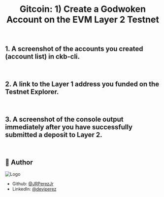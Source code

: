 <h1 align="center">Gitcoin: 1) Create a Godwoken Account on the EVM Layer 2 Testnet</h1>

<br>

## 1. A screenshot of the accounts you created (account list) in ckb-cli.

<br>

## 2. A link to the Layer 1 address you funded on the Testnet Explorer.

<br>

## 3. A screenshot of the console output immediately after you have successfully submitted a deposit to Layer 2.

<br>

## 📓 Author

![Logo](https://user-images.githubusercontent.com/19915910/120965966-81203b00-c7a0-11eb-8ef4-a42c0642db4c.png)

- Github: [@JRPerezJr](https://github.com/JRPerezJr)
- LinkedIn: [@devjperez](https://linkedin.com/in/devjperez)
